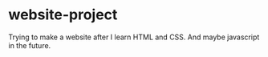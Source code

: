 # website-project
Trying to make a website after I learn HTML and CSS. And maybe javascript in the future.

